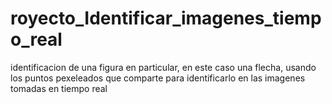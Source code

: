 # royecto_Identificar_imagenes_tiempo_real
identificacion de una figura en particular, en este caso una flecha, usando los puntos pexeleados que comparte para identificarlo en las imagenes tomadas en tiempo real
